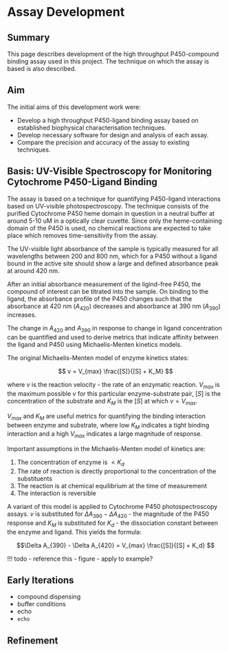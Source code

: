 # Assay Development

## Summary

This page describes development of the high throughput P450-compound binding assay used in this project.
The technique on which the assay is based is also described.

## Aim

The initial aims of this development work were:

- Develop a high throughput P450-ligand binding assay based on established biophysical characterisation techniques.
- Develop necessary software for design and analysis of each assay.
- Compare the precision and accuracy of the assay to existing techniques.

## Basis: UV-Visible Spectroscopy for Monitoring Cytochrome P450-Ligand Binding

The assay is based on a technique for quantifying P450-ligand interactions based on UV-visible photospectroscopy.
The technique consists of the purified Cytochrome P450 heme domain in question in a neutral buffer at around 5-10 uM in a optically clear cuvette.
Since only the heme-containing domain of the P450 is used, no chemical reactions are expected to take place which removes time-sensitivity from the assay.



The UV-visible light absorbance of the sample is typically measured for all wavelengths between 200 and 800 nm, which for a P450 without a ligand bound in the active site should show a large and defined absorbance peak at around 420 nm.

After an initial absorbance measurement of the ligind-free P450, the compound of interest can be titrated into the sample.
On binding to the ligand, the absorbance profile of the P450 changes such that the absorbance at 420 nm ($A_{420}$) decreases and absorbance at 390 nm ($A_{390}$) increases.

The change in $A_{420}$ and $A_{390}$ in response to change in ligand concentration can be quantified and used to derive metrics that indicate affinity between the ligand and P450 using Michaelis-Menten kinetics models.

The original Michaelis-Menten model of enzyme kinetics states:

$$ v = V_{max} \frac{[S]}{[S] + K_M} $$

where $v$ is the reaction velocity - the rate of an enzymatic reaction. 
$V_{max}$ is the maximum possible $v$ for this particular enzyme-substrate pair, $[S]$ is the concentration of the substrate and $K_M$ is the $[S]$ at which $v = V_{max}$.

$V_{max}$ and $K_M$ are useful metrics for quantifying the binding interaction between enzyme and substrate, where low $K_M$ indicates a tight binding interaction and a high $V_{max}$ indicates a large magnitude of response.

Important assumptions in the Michaelis-Menten model of kinetics are:

1. The concentration of enzyme is $< K_d$ 
2. The rate of reaction is directly proportional to the concentration of the substituents
3. The reaction is at chemical equilibrium at the time of measurement
4. The interaction is reversible

A variant of this model is applied to Cytochrome P450 photospectroscopy assays.
$v$ is substituted for $\Delta A_{390} - \Delta A_{420}$ - the magnitude of the P450 response and $K_M$ is substituted for $K_d$ - the dissociation constant between the enzyme and ligand.
This yields the formula:

$$\Delta A_{390} - \Delta A_{420} = V_{max} \frac{[S]}{[S] + K_d} $$


!!! todo
	- reference this
	- figure
	- apply to example?

## Early Iterations

- compound dispensing
- buffer conditions
- echo
- `echo`

## Refinement

